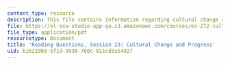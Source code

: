 ```yaml
---
content_type: resource
description: This file contains information regarding cultural change and progress.
file: https://ol-ocw-studio-app-qa.s3.amazonaws.com/courses/es-272-culture-tech-spring-2003/b16219b95f1d3930760c011cd3a54827_MITES_272S03_q23.pdf
file_type: application/pdf
resourcetype: Document
title: 'Reading Questions, Session 23: Cultural Change and Progress'
uid: b16219b9-5f1d-3930-760c-011cd3a54827
---
```

